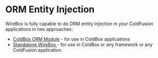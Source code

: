 # ORM Entity Injection
WireBox is fully capable to do ORM entity injection in your ColdFusion applications in two approaches:

* [ColdBox ORM Module](https://github.com/coldbox/cbox-cborm) - for use in ColdBox applications
* [Standalone WireBox ](http://wiki.coldbox.org/wiki/WireBox-EntityInjection.cfm)- for use in ColdBox or any framework or any ColdFusion application.
